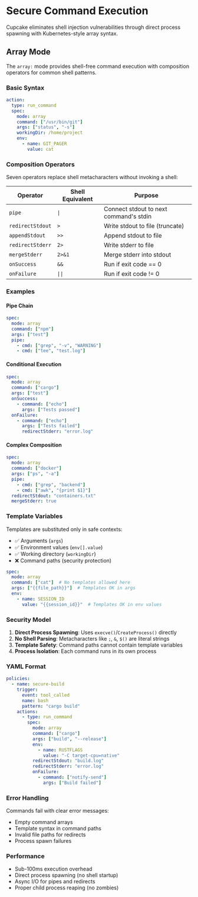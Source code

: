# Secure Command Execution

Cupcake eliminates shell injection vulnerabilities through direct process spawning with Kubernetes-style array syntax.

## Array Mode

The `array:` mode provides shell-free command execution with composition operators for common shell patterns.

### Basic Syntax

```yaml
action:
  type: run_command
  spec:
    mode: array
    command: ["/usr/bin/git"]
    args: ["status", "-s"]
    workingDir: /home/project
    env:
      - name: GIT_PAGER
        value: cat
```

### Composition Operators

Seven operators replace shell metacharacters without invoking a shell:

| Operator | Shell Equivalent | Purpose |
|----------|-----------------|---------|
| `pipe` | `\|` | Connect stdout to next command's stdin |
| `redirectStdout` | `>` | Write stdout to file (truncate) |
| `appendStdout` | `>>` | Append stdout to file |
| `redirectStderr` | `2>` | Write stderr to file |
| `mergeStderr` | `2>&1` | Merge stderr into stdout |
| `onSuccess` | `&&` | Run if exit code == 0 |
| `onFailure` | `\|\|` | Run if exit code != 0 |

### Examples

#### Pipe Chain
```yaml
spec:
  mode: array
  command: ["npm"]
  args: ["test"]
  pipe:
    - cmd: ["grep", "-v", "WARNING"]
    - cmd: ["tee", "test.log"]
```

#### Conditional Execution
```yaml
spec:
  mode: array
  command: ["cargo"]
  args: ["test"]
  onSuccess:
    - command: ["echo"]
      args: ["Tests passed"]
  onFailure:
    - command: ["echo"]
      args: ["Tests failed"]
      redirectStderr: "error.log"
```

#### Complex Composition
```yaml
spec:
  mode: array
  command: ["docker"]
  args: ["ps", "-a"]
  pipe:
    - cmd: ["grep", "backend"]
    - cmd: ["awk", "{print $1}"]
  redirectStdout: "containers.txt"
  mergeStderr: true
```

### Template Variables

Templates are substituted only in safe contexts:
- ✅ Arguments (`args`)
- ✅ Environment values (`env[].value`)
- ✅ Working directory (`workingDir`)
- ❌ Command paths (security protection)

```yaml
spec:
  mode: array
  command: ["cat"]  # No templates allowed here
  args: ["{{file_path}}"]  # Templates OK in args
  env:
    - name: SESSION_ID
      value: "{{session_id}}"  # Templates OK in env values
```

### Security Model

1. **Direct Process Spawning**: Uses `execve()`/`CreateProcess()` directly
2. **No Shell Parsing**: Metacharacters like `;`, `&`, `$()` are literal strings
3. **Template Safety**: Command paths cannot contain template variables
4. **Process Isolation**: Each command runs in its own process

### YAML Format

```yaml
policies:
  - name: secure-build
    trigger:
      event: tool_called
      name: bash
      pattern: "cargo build"
    actions:
      - type: run_command
        spec:
          mode: array
          command: ["cargo"]
          args: ["build", "--release"]
          env:
            - name: RUSTFLAGS
              value: "-C target-cpu=native"
          redirectStdout: "build.log"
          redirectStderr: "error.log"
          onFailure:
            - command: ["notify-send"]
              args: ["Build failed"]
```

### Error Handling

Commands fail with clear error messages:
- Empty command arrays
- Template syntax in command paths
- Invalid file paths for redirects
- Process spawn failures

### Performance

- Sub-100ms execution overhead
- Direct process spawning (no shell startup)
- Async I/O for pipes and redirects
- Proper child process reaping (no zombies)